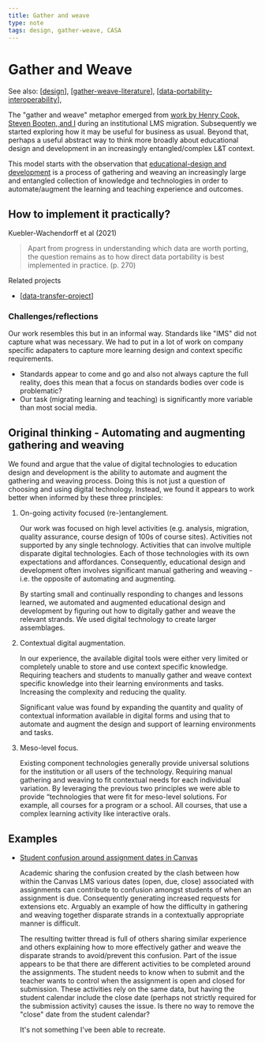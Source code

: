 ```yaml
---
title: Gather and weave
type: note
tags: design, gather-weave, CASA
---
```

# Gather and Weave

See also:  [[design]], [[gather-weave-literature]], [[data-portability-interoperability]], 

The "gather and weave" metaphor emerged from [work by Henry Cook, Steven Booten, and I](https://djon.es/blog/2023/02/09/gathers-weavers-and-augmenters-three-principles-for-dynamic-and-sustainable-delivery-of-quality-learning-and-teaching/) during an institutional LMS migration. Subsequently we started exploring how it may be useful for business as usual. Beyond that, perhaps a useful abstract way to think more broadly about educational design and development in an increasingly entangled/complex L&T context.  

This model starts with the observation that [educational-design and development](../../share/blog/2023/conceptualising-educational-design.md) is a process of gathering and weaving an increasingly large and entangled collection of knowledge and technologies in order to automate/augment the learning and teaching experience and outcomes.

## How to implement it practically?

Kuebler-Wachendorff et al (2021)

> Apart from progress in understanding which data are worth porting, the question remains as to how direct data portability is best implemented in practice. (p. 270)

Related projects 

- [[data-transfer-project]]

### Challenges/reflections 

Our work resembles this but in an informal way. Standards like "IMS" did not capture what was necessary. We had to put in a lot of work on company specific adapaters to capture more learning design and context specific requirements. 

- Standards appear to come and go and also not always capture the full reality, does this mean that a focus on standards bodies over code is problematic?
- Our task (migrating learning and teaching) is significantly more variable than most social media.

## Original thinking - Automating and augmenting gathering and weaving 

We found and argue that the value of digital technologies to education design and development is the ability to automate and augment the gathering and weaving process. Doing this is not just a question of choosing and using digital technology. Instead, we found it appears to work better when informed by these three principles:

1. On-going activity focused (re-)entanglement.

    Our work was focused on high level activities (e.g. analysis, migration, quality assurance, course design of 100s of course sites). Activities not supported by any single technology. Activities that can involve multiple disparate digital technologies. Each of those technologies with its own expectations and affordances. Consequently, educational design and development often involves significant manual gathering and weaving - i.e. the opposite of automating and augmenting. 
	
	By starting small and continually responding to changes and lessons learned, we automated and augmented educational design and development by figuring out how to digitally gather and weave the relevant strands. We used digital technology to create larger assemblages.

2. Contextual digital augmentation.

	In our experience, the available digital tools were either very limited or completely unable to store and use context specific knowledge. Requiring teachers and students to manually gather and weave context specific knowledge into their learning environments and tasks. Increasing the complexity and reducing the quality.
	
	Significant value was found by expanding the quantity and quality of contextual information available in digital forms and using that to automate and augment the design and support of learning environments and tasks. 

3.  Meso-level focus.

    Existing component technologies generally provide universal solutions for the institution or all users of the technology. Requiring manual gathering and weaving to fit contextual needs for each individual variation. By leveraging the previous two principles we were able to provide “technologies that were fit for meso-level solutions. For example, all courses for a program or a school. All courses, that use a complex learning activity like interactive orals.

## Examples 

- [Student confusion around assignment dates in Canvas](https://twitter.com/jsench/status/1655972564089315329)

	Academic sharing the confusion created by the clash between how within the Canvas LMS various dates (open, due, close) associated with assignments can contribute to confusion amongst students of when an assignment is due.  Consequently generating increased requests for extensions etc. Arguably an example of how the difficulty in gathering and weaving together disparate strands in a contextually appropriate manner is difficult. 
	
	The resulting twitter thread is full of others sharing similar experience and others explaining how to more effectively gather and weave the disparate strands to avoid/prevent this confusion. Part of the issue appears to be that there are different activities to be completed around the assignments. The student needs to know when to submit and the teacher wants to control when the assignment is open and closed for submission. These activities rely on the same data, but having the student calendar include the close date (perhaps not strictly required for the submission activity) causes the issue.  Is there no way to remove the "close" date from the student calendar?

	It's not something I've been able to recreate.



[//begin]: # "Autogenerated link references for markdown compatibility"
[design]: ../Design/design "Design"
[gather-weave-literature]: gather-weave-literature "Literature and quotes mentioning gather/weave concepts"
[data-portability-interoperability]: ../computing/data-portability-interoperability "Data portability and interoperability"
[data-transfer-project]: data-transfer-project "Data Transfer Project (Initiative)"
[//end]: # "Autogenerated link references"
